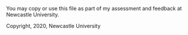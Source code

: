 You may copy or use this file as part of my assessment and feedback at
Newcastle University.

Copyright, 2020, Newcastle University
